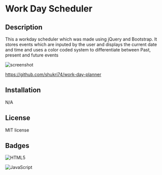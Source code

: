 # Work Day Scheduler

## Description

This a workday scheduler which was made using jQuery and Bootstrap. It stores events which are inputed by the user and displays the current date and time and uses a color coded system to differentiate between Past, present and future events

![screenshot]("Capture.PNG")

https://github.com/shukri74/work-day-planner

## Installation

N/A

## License

MIT license

## Badges

 ![HTML5](https://img.shields.io/badge/html5-%23E34F26.svg?style=for-the-badge&logo=html5&logoColor=black)

 ![JavaScript](https://img.shields.io/badge/javascript-%23323330.svg?style=for-the-badge&logo=javascript&logoColor=%23F7DF1E)
